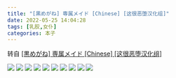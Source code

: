 ```yaml
---
title: "[黒めがね] 専属メイド [Chinese] [这很恶堕汉化组]"
date: 2022-05-25 14:04:28
tags: [乳胶,女仆]
categories: 本子
---
```


转自 [\[黒めがね\] 専属メイド \[Chinese\] \[这很恶堕汉化组\]](https://e-hentai.org/g/2167664/5c2fe81c35/)

![](0.jpg)
![](1.jpg)
![](2.jpg)
![](3.jpg)
![](4.jpg)
![](5.jpg)
![](6.jpg)
![](7.jpg)
![](8.jpg)
![](9.jpg)